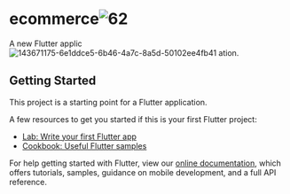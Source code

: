 # ecommerce![62](https://user-images.githubusercontent.com/61588132/157392622-a7fb6014-d801-4abf-92c0-0d85a7f25d44.png)


A new Flutter applic![143671175-6e1ddce5-6b46-4a7c-8a5d-50102ee4fb41](https://user-images.githubusercontent.com/61588132/157392675-6ab1c34a-4df4-4696-abad-0ab1eb36a63d.jpg)
ation.


## Getting Started

This project is a starting point for a Flutter application.

A few resources to get you started if this is your first Flutter project:

- [Lab: Write your first Flutter app](https://flutter.dev/docs/get-started/codelab)
- [Cookbook: Useful Flutter samples](https://flutter.dev/docs/cookbook)

For help getting started with Flutter, view our
[online documentation](https://flutter.dev/docs), which offers tutorials,
samples, guidance on mobile development, and a full API reference.
